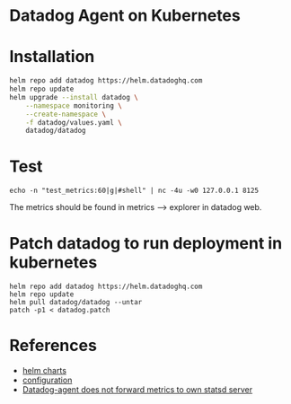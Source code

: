 # Datadog Agent on Kubernetes

# Installation 

```bash
helm repo add datadog https://helm.datadoghq.com
helm repo update
helm upgrade --install datadog \
    --namespace monitoring \
    --create-namespace \
    -f datadog/values.yaml \
    datadog/datadog
```

# Test
```
echo -n "test_metrics:60|g|#shell" | nc -4u -w0 127.0.0.1 8125
```
The metrics should be found in metrics --> explorer in datadog web.

# Patch datadog to run deployment in kubernetes
```
helm repo add datadog https://helm.datadoghq.com
helm repo update
helm pull datadog/datadog --untar
patch -p1 < datadog.patch
```

# References
* [helm charts](https://github.com/DataDog/helm-charts)
* [configuration](https://github.com/DataDog/datadog-agent/blob/main/pkg/config/config.go)
* [Datadog-agent does not forward metrics to own statsd server](https://github.com/DataDog/datadog-agent/issues/2358)
